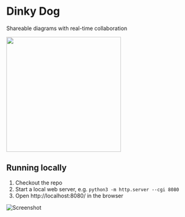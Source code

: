 # Dinky Dog

Shareable diagrams with real-time collaboration

<img width="300" src="https://github.com/katspaugh/dinky.dog/assets/381895/daf42772-3058-47b9-9956-7e5bf0291afa">

## Running locally

1. Checkout the repo
2. Start a local web server, e.g. `python3 -m http.server --cgi 8080`
3. Open http://localhost:8080/ in the browser


<img alt="Screenshot" src="https://github.com/katspaugh/dinky.dog/assets/381895/e75910b9-82a9-4157-ac32-3733e93a65bb">
